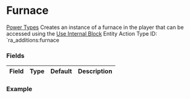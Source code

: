 # Furnace
[Power Types](../power_types.md)
Creates an instance of a furnace in the player that can be accessed using the [Use Internal Block]() Entity Action
Type ID: `ra_additions:furnace
### Fields
 | Field | Type | Default | Description | 
|---|---|---|---|

### Example
```json

```

